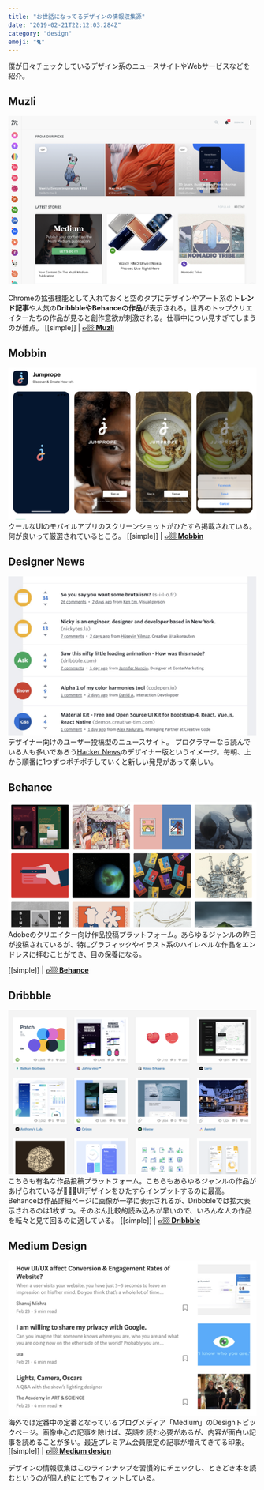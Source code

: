 ```yaml
---
title: "お世話になってるデザインの情報収集源"
date: "2019-02-21T22:12:03.284Z"
category: "design"
emoji: "🐈"
---
```


僕が日々チェックしているデザイン系のニュースサイトやWebサービスなどを紹介。

## Muzli

![Muzli](2019-02-24-17-38-13.png)

Chromeの拡張機能として入れておくと空のタブにデザインやアート系の**トレンド記事**や人気の**DribbbleやBehanceの作品**が表示される。世界のトップクリエイターたちの作品が見ると創作意欲が刺激される。仕事中につい見すぎてしまうのが難点。
[[simple]]
| **[👉🏼 Muzli](https://muz.li/)**


## Mobbin
![Mobbin](2019-02-24-18-03-41.png)
クールなUIのモバイルアプリのスクリーンショットがひたすら掲載されている。何が良いって厳選されているところ。
[[simple]]
| **[👉🏼 Mobbin](https://mobbin.design/)**

## Designer News
![DesignerNews](2019-02-24-18-11-55.png)
デザイナー向けのユーザー投稿型のニュースサイト。
プログラマーなら読んでいる人も多いであろう[Hacker News](https://news.ycombinator.com/)のデザイナー版というイメージ。毎朝、上から順番に1つずつポチポチしていくと新しい発見があって楽しい。

## Behance
![Behance](2019-02-24-17-44-40.png)
Adobeのクリエイター向け作品投稿プラットフォーム。あらゆるジャンルの昨日が投稿されているが、特にグラフィックやイラスト系のハイレベルな作品をエンドレスに拝むことができ、目の保養になる。

[[simple]]
| **[👉🏼 Behance](https://www.behance.net/featured)**


## Dribbble
![Dribbble](2019-02-24-18-07-13.png)
こちらも有名な作品投稿プラットフォーム。こちらもあらゆるジャンルの作品があげられているがUIデザインをひたすらインプットするのに最高。
Behanceは作品詳細ページに画像が一挙に表示されるが、Dribbbleでは拡大表示されるのは1枚ずつ。そのぶん比較的読み込みが早いので、いろんな人の作品を転々と見て回るのに適している。
[[simple]]
| **[👉🏼 Dribbble](https://dribbble.com)**


## Medium Design

![MediumDesign](2019-02-24-18-23-18.png)
海外では定番中の定番となっているブログメディア「Medium」のDesignトピックページ。画像中心の記事を除けば、英語を読む必要があるが、内容が面白い記事を読めることが多い。最近プレミアム会員限定の記事が増えてきてる印象。
[[simple]]
| **[👉🏼 Medium design](https://medium.com/topic/design)**

デザインの情報収集はこのラインナップを習慣的にチェックし、ときどき本を読むというのが個人的にとてもフィットしている。